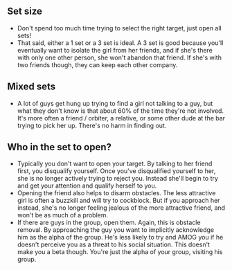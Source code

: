 ## Set size

* Don't spend too much time trying to select the right target, just open all sets!
* That said, either a 1 set or a 3 set is ideal. A 3 set is good because you'll eventually want 
to isolate the girl from her friends, and if she's there with only one other person, she won't 
abandon that friend. If she's with two friends though, they can keep each other company.
 
## Mixed sets

* A lot of guys get hung up trying to find a girl not talking to a guy, but what they don't know 
is that about 60% of the time they're not involved. It's more often a friend / orbiter, a 
relative, or some other dude at the bar trying to pick her up. There's no harm in finding out.

## Who in the set to open?

* Typically you don't want to open your target. By talking to her friend first, you disqualify 
yourself. Once you've disqualified yourself to her, she is no longer actively trying to reject 
you. Instead she'll begin to try and get your attention and qualify herself to you.
* Opening the friend also helps to disarm obstacles. The less attractive girl is often a buzzkill
and will try to cockblock. But if you approach her instead, she's no longer feeling jealous of 
the more attractive friend, and won't be as much of a problem.
* If there are guys in the group, open them. Again, this is obstacle removal. By approaching the 
guy you want to implicitly acknowledge him as the alpha of the group. He's less likely to try and
AMOG you if he doesn't perceive you as a threat to his social situation. This doesn't make you a
beta though. You're just the alpha of your group, visiting his group.
  
